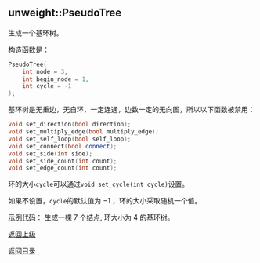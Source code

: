 ## unweight::PseudoTree

生成一个基环树。

构造函数是：
```cpp
PseudoTree(
    int node = 3, 
    int begin_node = 1, 
    int cycle = -1
);
```

基环树是无重边，无自环，一定连通，边数一定的无向图，所以以下函数被禁用：
```cpp
void set_direction(bool direction);
void set_multiply_edge(bool multiply_edge);
void set_self_loop(bool self_loop);
void set_connect(bool connect);
void set_side(int side);
void set_side_count(int count);
void set_edge_count(int count);
```

环的大小`cycle`可以通过`void set_cycle(int cycle)`设置。

如果不设置，`cycle`的默认值为 $-1$ ，环的大小采取随机一个值。

[示例代码](../../../examples/unweight_pseudo_tree.cpp)：
生成一棵 $7$ 个结点, 环大小为 $4$ 的基环树。

[返回上级](./summary.md)

[返回目录](../../home.md)